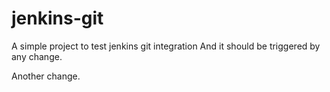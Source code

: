 # jenkins-git

A simple project to test jenkins git integration
And it should be triggered by any change. 

Another change.
